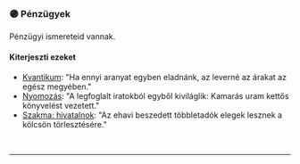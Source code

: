 ### 🟣 Pénzügyek

Pénzügyi ismereteid vannak.

#### Kiterjeszti ezeket

- [Kvantikum](../kepzettsegek.szekunder/kvantikum.md): "Ha ennyi aranyat egyben eladnánk, az leverné az árakat az egész megyében."
- [Nyomozás](../kepzettsegek.primer.altalanos/nyomozas.md): "A legfoglalt iratokból egyből kiviláglik: Kamarás uram kettős könyvelést vezetett."
- [Szakma: hivatalnok](../kepzettsegek.szekunder/szakma.md): "Az ehavi beszedett többletadók elegek lesznek a kölcsön törlesztésére."

<br />

---
